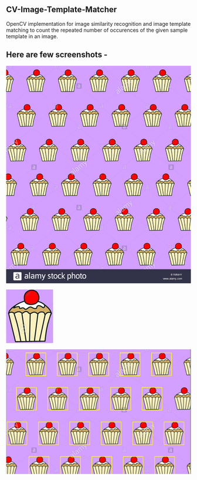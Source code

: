 ## CV-Image-Template-Matcher
OpenCV implementation for image similarity recognition and image template matching to count the repeated number of occurences of the given sample template in an image.

Here are few screenshots -
------------------------------------
![Alt text](/template/image.jpg "This is the given on which the template is to be tested.")


![Alt text](/template/template.jpg "This is the template to be matched in the given image.")


![Alt text](/template/result.JPG "These are the matched templates in the given image.")

